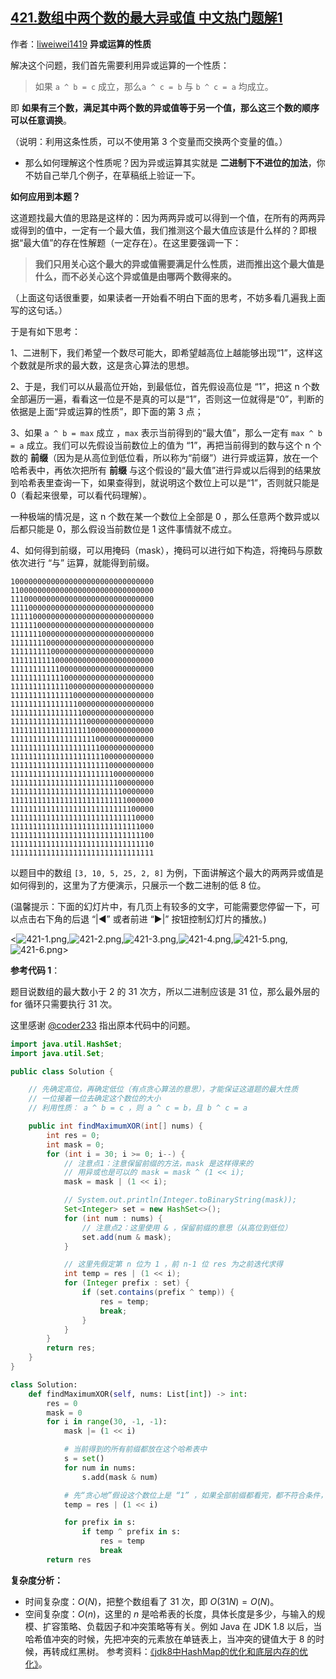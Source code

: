 ## [421.数组中两个数的最大异或值 中文热门题解1](https://leetcode.cn/problems/maximum-xor-of-two-numbers-in-an-array/solutions/100000/li-yong-yi-huo-yun-suan-de-xing-zhi-tan-xin-suan-f)

作者：[liweiwei1419](https://leetcode.cn/u/liweiwei1419)
**异或运算的性质**

解决这个问题，我们首先需要利用异或运算的一个性质：

> 如果 `a ^ b = c` 成立，那么`a ^ c = b` 与 `b ^ c = a` 均成立。

即 **如果有三个数，满足其中两个数的异或值等于另一个值，那么这三个数的顺序可以任意调换**。

（说明：利用这条性质，可以不使用第 3 个变量而交换两个变量的值。）

+ 那么如何理解这个性质呢？因为异或运算其实就是 **二进制下不进位的加法**，你不妨自己举几个例子，在草稿纸上验证一下。

**如何应用到本题？**

这道题找最大值的思路是这样的：因为两两异或可以得到一个值，在所有的两两异或得到的值中，一定有一个最大值，我们推测这个最大值应该是什么样的？即根据“最大值”的存在性解题（一定存在）。在这里要强调一下：

> **我们只用关心这个最大的异或值需要满足什么性质，进而推出这个最大值是什么，而不必关心这个异或值是由哪两个数得来的。**

（上面这句话很重要，如果读者一开始看不明白下面的思考，不妨多看几遍我上面写的这句话。）


于是有如下思考：

1、二进制下，我们希望一个数尽可能大，即希望越高位上越能够出现“1”，这样这个数就是所求的最大数，这是贪心算法的思想。

2、于是，我们可以从最高位开始，到最低位，首先假设高位是 “1”，把这 n 个数全部遍历一遍，看看这一位是不是真的可以是“1”，否则这一位就得是“0”，判断的依据是上面“异或运算的性质”，即下面的第 3 点；

3、如果 `a ^ b = max` 成立 ，`max` 表示当前得到的“最大值”，那么一定有 `max ^ b = a` 成立。我们可以先假设当前数位上的值为 “1”，再把当前得到的数与这个 n 个数的 **前缀**（因为是从高位到低位看，所以称为“前缀”）进行异或运算，放在一个哈希表中，再依次把所有 **前缀** 与这个假设的“最大值”进行异或以后得到的结果放到哈希表里查询一下，如果查得到，就说明这个数位上可以是“1”，否则就只能是 0（看起来很晕，可以看代码理解）。

一种极端的情况是，这 n 个数在某一个数位上全部是 0 ，那么任意两个数异或以后都只能是 0，那么假设当前数位是 1 这件事情就不成立。

4、如何得到前缀，可以用掩码（mask），掩码可以进行如下构造，将掩码与原数依次进行 “与” 运算，就能得到前缀。

```
10000000000000000000000000000000
11000000000000000000000000000000
11100000000000000000000000000000
11110000000000000000000000000000
11111000000000000000000000000000
11111100000000000000000000000000
11111110000000000000000000000000
11111111000000000000000000000000
11111111100000000000000000000000
11111111110000000000000000000000
11111111111000000000000000000000
11111111111100000000000000000000
11111111111110000000000000000000
11111111111111000000000000000000
11111111111111100000000000000000
11111111111111110000000000000000
11111111111111111000000000000000
11111111111111111100000000000000
11111111111111111110000000000000
11111111111111111111000000000000
11111111111111111111100000000000
11111111111111111111110000000000
11111111111111111111111000000000
11111111111111111111111100000000
11111111111111111111111110000000
11111111111111111111111111000000
11111111111111111111111111100000
11111111111111111111111111110000
11111111111111111111111111111000
11111111111111111111111111111100
11111111111111111111111111111110
11111111111111111111111111111111
```

以题目中的数组  `[3, 10, 5, 25, 2, 8]` 为例，下面讲解这个最大的两两异或值是如何得到的，这里为了方便演示，只展示一个数二进制的低 8 位。

(温馨提示：下面的幻灯片中，有几页上有较多的文字，可能需要您停留一下，可以点击右下角的后退 “|◀” 或者前进 “▶|” 按钮控制幻灯片的播放。)

<![421-1.png](https://pic.leetcode-cn.com/186cd4289f3ed25e47cfec5fad5553c1e18a1a0907e3a0ac45556a4645fdb001-421-1.png),![421-2.png](https://pic.leetcode-cn.com/f5839d7edeb7f145d197a6a4303563b89a46e1326f1bb9235d2717557156a5b0-421-2.png),![421-3.png](https://pic.leetcode-cn.com/99b8bbfc9dfdffd41d7bcec824a273fd10e5f05d1ae2ca270158d70aceb8f203-421-3.png),![421-4.png](https://pic.leetcode-cn.com/11777b81e1677115f7762460c3064ec25cd5f0fd3dd13378d09b8295a0d46596-421-4.png),![421-5.png](https://pic.leetcode-cn.com/74ffff2df1b2a3ed34b29e61971ad331ae57a63fe359cf448a3a56a111ccf978-421-5.png),![421-6.png](https://pic.leetcode-cn.com/2c4ed4f3d4873d4535060cdb964eb62b85a1ad955d4946b6f57897e638ff3294-421-6.png)>

**参考代码 1**：


题目说数组的最大数小于 2 的 31 次方，所以二进制应该是 31 位，那么最外层的 for 循环只需要执行 31 次。

这里感谢 [@coder233](/u/coder233/) 指出原本代码中的问题。

```Java []
import java.util.HashSet;
import java.util.Set;

public class Solution {

    // 先确定高位，再确定低位（有点贪心算法的意思），才能保证这道题的最大性质
    // 一位接着一位去确定这个数位的大小
    // 利用性质： a ^ b = c ，则 a ^ c = b，且 b ^ c = a

    public int findMaximumXOR(int[] nums) {
        int res = 0;
        int mask = 0;
        for (int i = 30; i >= 0; i--) {
            // 注意点1：注意保留前缀的方法，mask 是这样得来的
            // 用异或也是可以的 mask = mask ^ (1 << i);
            mask = mask | (1 << i);

            // System.out.println(Integer.toBinaryString(mask));
            Set<Integer> set = new HashSet<>();
            for (int num : nums) {
                // 注意点2：这里使用 & ，保留前缀的意思（从高位到低位）
                set.add(num & mask);
            }

            // 这里先假定第 n 位为 1 ，前 n-1 位 res 为之前迭代求得
            int temp = res | (1 << i);
            for (Integer prefix : set) {
                if (set.contains(prefix ^ temp)) {
                    res = temp;
                    break;
                }
            }
        }
        return res;
    }
}
```
```Python []
class Solution:
    def findMaximumXOR(self, nums: List[int]) -> int:
        res = 0
        mask = 0
        for i in range(30, -1, -1):
            mask |= (1 << i)

            # 当前得到的所有前缀都放在这个哈希表中
            s = set()
            for num in nums:
                s.add(mask & num)

            # 先“贪心地”假设这个数位上是 “1” ，如果全部前缀都看完，都不符合条件，这个数位上就是 “0” 
            temp = res | (1 << i)

            for prefix in s:
                if temp ^ prefix in s:
                    res = temp
                    break
        return res
```

**复杂度分析：**

+ 时间复杂度：$O(N)$，把整个数组看了 $31$ 次，即 $O(31N) = O(N)$。
+ 空间复杂度：$O(n)$，这里的 $n$ 是哈希表的长度，具体长度是多少，与输入的规模、扩容策略、负载因子和冲突策略等有关。例如 Java 在 JDK 1.8 以后，当哈希值冲突的时候，先把冲突的元素放在单链表上，当冲突的键值大于 8 的时候，再转成红黑树。
参考资料：[《jdk8中HashMap的优化和底层内存的优化》](https://blog.51cto.com/pengge666/2379648)。
